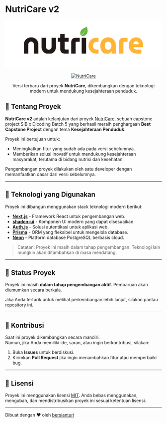 # NutriCare v2

![NutriCare Logo](./logo.jpg)

<p align="center">
  <a href="https://github.com/bersianturi/nutricare-v2">
    <img src="https://img.shields.io/badge/NutriCare-v2-blue.svg" alt="NutriCare">
  </a>  
</p>

<p align="center">
  Versi terbaru dari proyek <strong>NutriCare</strong>, dikembangkan dengan teknologi modern untuk mendukung kesejahteraan penduduk.
</p>

## 🌟 Tentang Proyek

**NutriCare v2** adalah kelanjutan dari proyek [NutriCare](https://github.com/beryllwithcode/project-NutriCare), sebuah capstone project SIB x Dicoding Batch 5 yang berhasil meraih penghargaan **Best Capstone Project** dengan tema **Kesejahteraan Penduduk**.  

Proyek ini bertujuan untuk:  
- Meningkatkan fitur yang sudah ada pada versi sebelumnya.  
- Memberikan solusi inovatif untuk mendukung kesejahteraan masyarakat, terutama di bidang nutrisi dan kesehatan.

Pengembangan proyek dilakukan oleh satu developer dengan memanfaatkan dasar dari versi sebelumnya.

---

## 🚀 Teknologi yang Digunakan

Proyek ini dibangun menggunakan stack teknologi modern berikut:  
- **[Next.js](https://nextjs.org/)** - Framework React untuk pengembangan web.
- **[shadcn-ui](https://shadcn.dev/)** - Komponen UI modern yang dapat disesuaikan.
- **[Auth.js](https://authjs.dev/)** - Solusi autentikasi untuk aplikasi web.
- **[Prisma](https://www.prisma.io/)** - ORM yang fleksibel untuk mengelola database.
- **[Neon](https://neon.tech/)** - Platform database PostgreSQL berbasis cloud.

> Catatan: Proyek ini masih dalam tahap pengembangan. Teknologi lain mungkin akan ditambahkan di masa mendatang.

---

## 📌 Status Proyek

Proyek ini masih **dalam tahap pengembangan aktif**. Pembaruan akan diumumkan secara berkala.  

Jika Anda tertarik untuk melihat perkembangan lebih lanjut, silakan pantau repository ini.  

---

## 🤝 Kontribusi

Saat ini proyek dikembangkan secara mandiri.  
Namun, jika Anda memiliki ide, saran, atau ingin berkontribusi, silakan:  
1. Buka **Issues** untuk berdiskusi.  
2. Kirimkan **Pull Request** jika ingin menambahkan fitur atau memperbaiki bug.

---

## 📄 Lisensi

Proyek ini menggunakan lisensi [MIT](LICENSE). Anda bebas menggunakan, mengubah, dan mendistribusikan proyek ini sesuai ketentuan lisensi.

---

Dibuat dengan ❤️ oleh [bersianturi](https://github.com/bersianturi)
